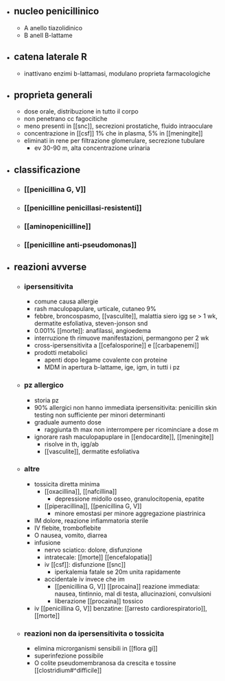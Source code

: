 - ## nucleo penicillinico
	- A anello tiazolidinico
	- B anell B-lattame
- ## catena laterale R
	- inattivano enzimi b-lattamasi, modulano proprieta farmacologiche
- ## proprieta generali
	- dose orale, distribuzione in tutto il corpo
	- non penetrano cc fagocitiche
	- meno presenti in [[snc]], secrezioni prostatiche, fluido intraoculare
	- concentrazione in [[csf]] 1% che in plasma, 5% in [[meningite]]
	- eliminati in rene per filtrazione glomerulare, secrezione tubulare
		- ev 30-90 m, alta concentrazione urinaria
- ## classificazione
	- ### [[penicillina G, V]]
	- ### [[penicilline penicillasi-resistenti]]
	- ### [[aminopenicilline]]
	- ### [[penicilline anti-pseudomonas]]
- ## reazioni avverse
	- ### ipersensitivita
		- comune causa allergie
		- rash maculopapulare, urticale, cutaneo 9%
		- febbre, broncospasmo, [[vasculite]], malattia siero igg se > 1 wk, dermatite esfoliativa, steven-jonson snd
		- 0.001% [[morte]]: anafilassi, angioedema
		- interruzione th rimuove manifestazioni, permangono per 2 wk
		- cross-ipersensitivita a [[cefalosporine]] e [[carbapenemi]]
		- prodotti metabolici
			- apenti dopo legame covalente con proteine
			- MDM in apertura b-lattame, ige, igm, in tutti i pz
	- ### pz allergico
		- storia pz
		- 90% allergici non hanno immediata ipersensitivita: penicillin skin testing non sufficiente per minori determinanti
		- graduale aumento dose
			- raggiunta th max non interrompere per ricominciare a dose m
		- ignorare rash maculopapuplare in [[endocardite]], [[meningite]]
			- risolve in th, igg/ab
			- [[vasculite]], dermatite esfoliativa
	- ### altre
		- tossicita diretta minima
			- [[oxacillina]], [[nafcillina]]
				- depressione midollo osseo, granulocitopenia, epatite
			- [[piperacillina]], [[penicillina G, V]]
				- minore emostasi per minore aggregazione piastrinica
		- IM dolore, reazione infiammatoria sterile
		- IV flebite, tromboflebite
		- O nausea, vomito, diarrea
		- infusione
			- nervo sciatico: dolore, disfunzione
			- intratecale: [[morte]] [[encefalopatia]]
			- iv [[csf]]: disfunzione [[snc]]
				- iperkalemia fatale se 20m unita rapidamente
			- accidentale iv invece che im
				- [[penicillina G, V]] [[procaina]] reazione immediata: nausea, tintinnio, mal di testa, allucinazioni, convulsioni
				- liberazione [[procaina]] tossico
		- iv [[penicillina G, V]] benzatine: [[arresto cardiorespiratorio]], [[morte]]
	- ### reazioni non da ipersensitivita o tossicita
		- elimina microrganismi sensibili in [[flora gi]]
		- superinfezione possibile
		- O colite pseudomembranosa da crescita e tossine [[clostridium#^difficile]]
